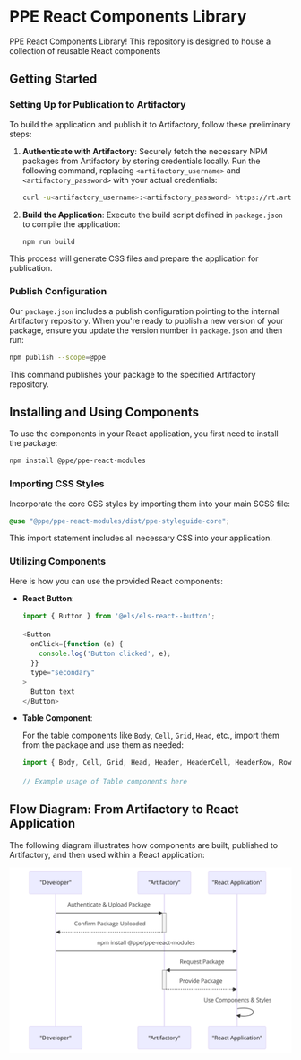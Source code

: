 # PPE React Components Library
 PPE React Components Library! This repository is designed to house a collection of reusable React components

## Getting Started

### Setting Up for Publication to Artifactory

To build the application and publish it to Artifactory, follow these preliminary steps:

1. **Authenticate with Artifactory**: Securely fetch the necessary NPM packages from Artifactory by storing credentials locally. Run the following command, replacing `<artifactory_username>` and `<artifactory_password>` with your actual credentials:

    ```bash
    curl -u<artifactory_username>:<artifactory_password> https://rt.artifactory.tio.systems/artifactory/api/npm/npm-ppe-internal-virtual/auth/ppe >> .npmrc
    ```

2. **Build the Application**: Execute the build script defined in `package.json` to compile the application:

    ```bash
    npm run build
    ```

This process will generate CSS files and prepare the application for publication.

### Publish Configuration

Our `package.json` includes a publish configuration pointing to the internal Artifactory repository. When you're ready to publish a new version of your package, ensure you update the version number in `package.json` and then run:

```bash
npm publish --scope=@ppe
```

This command publishes your package to the specified Artifactory repository.

## Installing and Using Components

To use the components in your React application, you first need to install the package:

```bash
npm install @ppe/ppe-react-modules
```

### Importing CSS Styles

Incorporate the core CSS styles by importing them into your main SCSS file:

```scss
@use "@ppe/ppe-react-modules/dist/ppe-styleguide-core";
```

This import statement includes all necessary CSS into your application.

### Utilizing Components

Here is how you can use the provided React components:

- **React Button**:

    ```javascript
    import { Button } from '@els/els-react--button';

    <Button
      onClick={function (e) {
        console.log('Button clicked', e);
      }}
      type="secondary"
    >
      Button text
    </Button>
    ```

- **Table Component**:

    For the table components like `Body`, `Cell`, `Grid`, `Head`, etc., import them from the package and use them as needed:

    ```javascript
    import { Body, Cell, Grid, Head, Header, HeaderCell, HeaderRow, Row, Table, WrapperRow } from '@ppe/ppe-react-modules';

    // Example usage of Table components here
    ```

## Flow Diagram: From Artifactory to React Application

The following diagram illustrates how components are built, published to Artifactory, and then used within a React application:

![Flow Diagram](diagram.png "Flow Diagram")